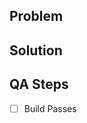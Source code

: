 <!--- 
    Warning: This file is copied from another repo.
        Any changes made to outside of the source repo may be overridden.
        To modify, change the file at the source repo
        
    https://github.com/think-zambia-foundation/github-settings/tree/main/.github/pull_request_template.md
--->

## Problem
<!--- What is the problem you are solving --->

## Solution
<!--- Include a brief description of the solution --->

## QA Steps
<!--- How can this change be verified --->
- [ ] Build Passes
